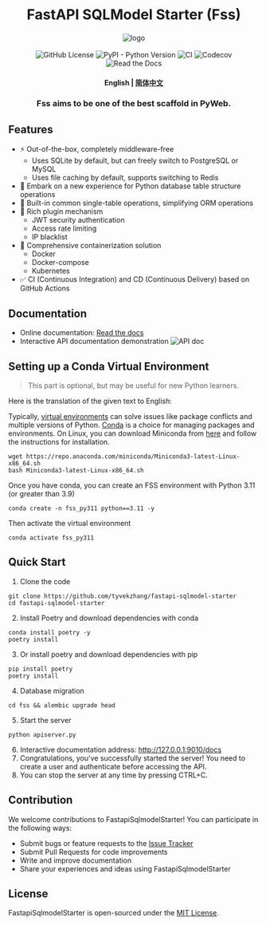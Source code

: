 <div  align="center" style="margin-top: 3%">
   <h1>
     FastAPI SQLModel Starter (Fss)
   </h1>
   <p>
     <img src="https://raw.githubusercontent.com/tyvekzhang/fastapi-sqlmodel-starter/main/docs/source/_static/img/fss.svg" alt="logo" style="vertical-align:middle; margin: 0.5%"/>
   </p>
   <p>
     <img alt="GitHub License" src="https://img.shields.io/github/license/tyvekzhang/fastapi-sqlmodel-starter">
     <img alt="PyPI - Python Version" src="https://img.shields.io/pypi/pyversions/fastapi-sqlmodel-starter">
     <img alt="CI" src="https://github.com/tyvekzhang/fastapi-sqlmodel-starter/actions/workflows/ci.yaml/badge.svg">
     <img alt="Codecov" src="https://img.shields.io/codecov/c/github/tyvekzhang/fastapi-sqlmodel-starter">
     <img alt="Read the Docs" src="https://img.shields.io/readthedocs/fastapi-sqlmodel-starter">
   </p>
   <h4>
      <p>
        <b>English</b> |
        <a href="https://github.com/tyvekzhang/fastapi-sqlmodel-starter/blob/main/README.md">简体中文</a>
     </p>
   </h4>
   <h3>
    Fss aims to be one of the best scaffold in PyWeb.
   </h3>
</div>

## Features
- ⚡ Out-of-the-box, completely middleware-free
   - Uses SQLite by default, but can freely switch to PostgreSQL or MySQL
   - Uses file caching by default, supports switching to Redis
- 🚢 Embark on a new experience for Python database table structure operations
- 🚀 Built-in common single-table operations, simplifying ORM operations
- 🎨 Rich plugin mechanism
   - JWT security authentication
   - Access rate limiting
   - IP blacklist
- 🐋 Comprehensive containerization solution
  - Docker
  - Docker-compose
  - Kubernetes
- ✅ CI (Continuous Integration) and CD (Continuous Delivery) based on GitHub Actions

## Documentation
- Online documentation: [Read the docs](https://fastapi-sqlmodel-starter.readthedocs.io/en/latest/)
- Interactive API documentation demonstration
  <img alt="API doc"  src="https://raw.githubusercontent.com/tyvekzhang/fastapi-sqlmodel-starter/main/docs/img/api_doc.png">


## Setting up a Conda Virtual Environment
> This part is optional, but may be useful for new Python learners.

Here is the translation of the given text to English:

Typically, [virtual environments](https://docs.python.org/3/glossary.html#term-virtual-environment) can solve issues like package conflicts and multiple versions of Python. [Conda](https://conda.io/en/latest/) is a choice for managing packages and environments. On Linux, you can download Miniconda from [here](https://conda.io/en/latest/miniconda.html) and follow the instructions for installation.
```shell
wget https://repo.anaconda.com/miniconda/Miniconda3-latest-Linux-x86_64.sh
bash Miniconda3-latest-Linux-x86_64.sh
```
Once you have conda, you can create an FSS environment with Python 3.11 (or greater than 3.9)
```shell
conda create -n fss_py311 python==3.11 -y
```
Then activate the virtual environment
```shell
conda activate fss_py311
```
## Quick Start
1. Clone the code
```shell
git clone https://github.com/tyvekzhang/fastapi-sqlmodel-starter
cd fastapi-sqlmodel-starter
```
2. Install Poetry and download dependencies with conda
```shell
conda install poetry -y
poetry install
```
3. Or install poetry and download dependencies with pip
```shell
pip install poetry
poetry install
```
4. Database migration
```shell
cd fss && alembic upgrade head
```
5. Start the server
```shell
python apiserver.py
```
6. Interactive documentation address: http://127.0.0.1:9010/docs
7. Congratulations, you've successfully started the server! You need to create a user and authenticate before
   accessing the API.
8. You can stop the server at any time by pressing CTRL+C.

## Contribution

We welcome contributions to FastapiSqlmodelStarter! You can participate in the following ways:

- Submit bugs or feature requests to the [Issue Tracker](https://github.com/tyvekzhang/fastapi-sqlmodel-starter/issues)
- Submit Pull Requests for code improvements
- Write and improve documentation
- Share your experiences and ideas using FastapiSqlmodelStarter

## License

FastapiSqlmodelStarter is open-sourced under the [MIT License](https://opensource.org/licenses/MIT).
